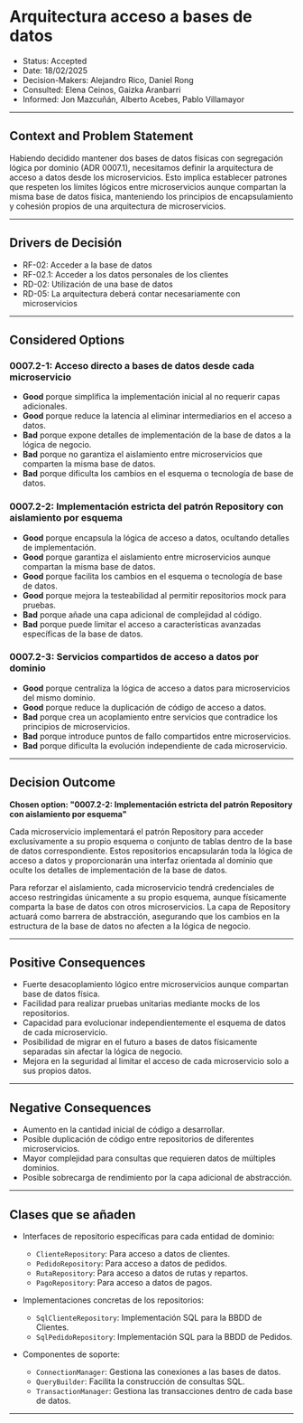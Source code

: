 # Arquitectura acceso a bases de datos
* Status: Accepted
* Date: 18/02/2025
* Decision-Makers: Alejandro Rico, Daniel Rong
* Consulted: Elena Ceinos, Gaizka Aranbarri
* Informed: Jon Mazcuñán, Alberto Acebes, Pablo Villamayor
---

## Context and Problem Statement

Habiendo decidido mantener dos bases de datos físicas con segregación lógica por dominio (ADR 0007.1), necesitamos definir la arquitectura de acceso a datos desde los microservicios. Esto implica establecer patrones que respeten los límites lógicos entre microservicios aunque compartan la misma base de datos física, manteniendo los principios de encapsulamiento y cohesión propios de una arquitectura de microservicios.

---

## Drivers de Decisión

* RF-02: Acceder a la base de datos
* RF-02.1: Acceder a los datos personales de los clientes
* RD-02: Utilización de una base de datos
* RD-05: La arquitectura deberá contar necesariamente con microservicios

---

## Considered Options

### 0007.2-1: Acceso directo a bases de datos desde cada microservicio
* **Good** porque simplifica la implementación inicial al no requerir capas adicionales.
* **Good** porque reduce la latencia al eliminar intermediarios en el acceso a datos.
* **Bad** porque expone detalles de implementación de la base de datos a la lógica de negocio.
* **Bad** porque no garantiza el aislamiento entre microservicios que comparten la misma base de datos.
* **Bad** porque dificulta los cambios en el esquema o tecnología de base de datos.

### 0007.2-2: Implementación estricta del patrón Repository con aislamiento por esquema
* **Good** porque encapsula la lógica de acceso a datos, ocultando detalles de implementación.
* **Good** porque garantiza el aislamiento entre microservicios aunque compartan la misma base de datos.
* **Good** porque facilita los cambios en el esquema o tecnología de base de datos.
* **Good** porque mejora la testeabilidad al permitir repositorios mock para pruebas.
* **Bad** porque añade una capa adicional de complejidad al código.
* **Bad** porque puede limitar el acceso a características avanzadas específicas de la base de datos.

### 0007.2-3: Servicios compartidos de acceso a datos por dominio
* **Good** porque centraliza la lógica de acceso a datos para microservicios del mismo dominio.
* **Good** porque reduce la duplicación de código de acceso a datos.
* **Bad** porque crea un acoplamiento entre servicios que contradice los principios de microservicios.
* **Bad** porque introduce puntos de fallo compartidos entre microservicios.
* **Bad** porque dificulta la evolución independiente de cada microservicio.

---

## Decision Outcome

**Chosen option: "0007.2-2: Implementación estricta del patrón Repository con aislamiento por esquema"**

Cada microservicio implementará el patrón Repository para acceder exclusivamente a su propio esquema o conjunto de tablas dentro de la base de datos correspondiente. Estos repositorios encapsularán toda la lógica de acceso a datos y proporcionarán una interfaz orientada al dominio que oculte los detalles de implementación de la base de datos.

Para reforzar el aislamiento, cada microservicio tendrá credenciales de acceso restringidas únicamente a su propio esquema, aunque físicamente comparta la base de datos con otros microservicios. La capa de Repository actuará como barrera de abstracción, asegurando que los cambios en la estructura de la base de datos no afecten a la lógica de negocio.

---

## Positive Consequences

* Fuerte desacoplamiento lógico entre microservicios aunque compartan base de datos física.
* Facilidad para realizar pruebas unitarias mediante mocks de los repositorios.
* Capacidad para evolucionar independientemente el esquema de datos de cada microservicio.
* Posibilidad de migrar en el futuro a bases de datos físicamente separadas sin afectar la lógica de negocio.
* Mejora en la seguridad al limitar el acceso de cada microservicio solo a sus propios datos.

---

## Negative Consequences

* Aumento en la cantidad inicial de código a desarrollar.
* Posible duplicación de código entre repositorios de diferentes microservicios.
* Mayor complejidad para consultas que requieren datos de múltiples dominios.
* Posible sobrecarga de rendimiento por la capa adicional de abstracción.

---

## Clases que se añaden

- Interfaces de repositorio específicas para cada entidad de dominio:
  - `ClienteRepository`: Para acceso a datos de clientes.
  - `PedidoRepository`: Para acceso a datos de pedidos.
  - `RutaRepository`: Para acceso a datos de rutas y repartos.
  - `PagoRepository`: Para acceso a datos de pagos.

- Implementaciones concretas de los repositorios:
  - `SqlClienteRepository`: Implementación SQL para la BBDD de Clientes.
  - `SqlPedidoRepository`: Implementación SQL para la BBDD de Pedidos.

- Componentes de soporte:
  - `ConnectionManager`: Gestiona las conexiones a las bases de datos.
  - `QueryBuilder`: Facilita la construcción de consultas SQL.
  - `TransactionManager`: Gestiona las transacciones dentro de cada base de datos.

---